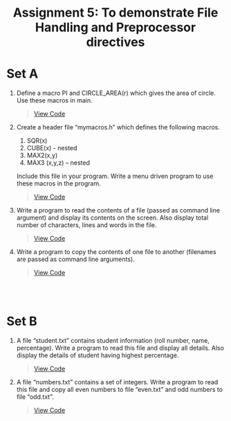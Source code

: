 <h1 align = "center"></h1>
<h1 align = "center">Assignment 5: To demonstrate File Handling and Preprocessor directives</h1>
<h1 align = "left">Set A</h1>

1. Define a macro PI and CIRCLE_AREA(r) which gives the area of circle. Use these macros in main.
    > [View Code](File_Handling_and_Preprocessor_Directives/Set_A/Q1.c)
2. Create a header file “mymacros.h” which defines the following macros.
    1. SQR(x)
    2. CUBE(x) - nested
    3. MAX2(x,y) 
    4. MAX3 (x,y,z) – nested
    <p>Include this file in your program. Write a menu driven program to use these macros in the program.
    
   > [View Code](File_Handling_and_Preprocessor_Directives/Set_A/Q2.c)
3. Write a program to read the contents of a file (passed as command line argument) and display its contents on the screen. Also display total number of characters, lines and words in the file.
    > [View Code](File_Handling_and_Preprocessor_Directives/Set_A/Q3.c)
4. Write a program to copy the contents of one file to another (filenames are passed as command line arguments).
    > [View Code](File_Handling_and_Preprocessor_Directives/Set_A/Q4.c) 


<br>
<br>
<h1 align = "left"></h1>
<h1 align = "left">Set B</h1>

1. A file “student.txt” contains student information (roll number, name, percentage). Write a
program to read this file and display all details. Also display the details of student having
highest percentage.
    > [View Code](File_Handling_and_Preprocessor_Directives/Set_B/Q1.c)
2. A file “numbers.txt” contains a set of integers. Write a program to read this file and copy
all even numbers to file “even.txt” and odd numbers to file “odd.txt”.
    > [View Code](File_Handling_and_Preprocessor_Directives/Set_B/Q2.c)
